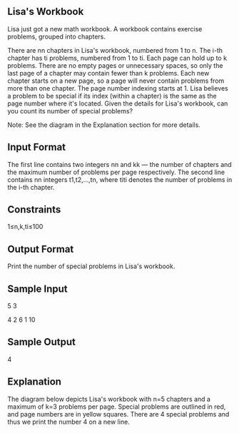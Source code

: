 Lisa's Workbook
---------------
Lisa just got a new math workbook. A workbook contains exercise problems, grouped into chapters.

There are nn chapters in Lisa's workbook, numbered from 1 to n.
The i-th chapter has ti problems, numbered from 1 to ti.
Each page can hold up to k problems. There are no empty pages or unnecessary spaces, so only the last page of a chapter may contain fewer than k problems.
Each new chapter starts on a new page, so a page will never contain problems from more than one chapter.
The page number indexing starts at 1.
Lisa believes a problem to be special if its index (within a chapter) is the same as the page number where it's located. Given the details for Lisa's workbook, can you count its number of special problems?

Note: See the diagram in the Explanation section for more details.

Input Format
------------
The first line contains two integers nn and kk — the number of chapters and the maximum number of problems per page respectively.
The second line contains nn integers t1,t2,…,tn, where titi denotes the number of problems in the i-th chapter.

Constraints
-----------
1≤n,k,ti≤100

Output Format
-------------
Print the number of special problems in Lisa's workbook.

Sample Input
------------
5 3

4 2 6 1 10

Sample Output
-------------
4

Explanation
-----------
The diagram below depicts Lisa's workbook with n=5 chapters and a maximum of k=3 problems per page. Special problems are outlined in red, and page numbers are in yellow squares.
There are 4 special problems and thus we print the number 4 on a new line.